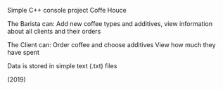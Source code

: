 Simple C++ console project Coffe Houce 

The Barista can:
  Add new coffee types and additives, 
  view information about all clients and their orders

The Client can:
  Order coffee and choose additives
  View how much they have spent

Data is stored in simple text (.txt) files


(2019)
